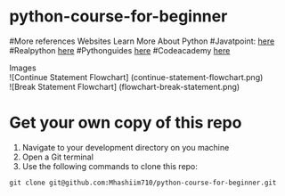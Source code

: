 # python-course-for-beginner

#More references Websites Learn More About Python
#Javatpoint:
<a href="https://www.javatpoint.com/python-tutorial" target="_blank">here</a>
#Realpython
<a href="https://realpython.com/" target="_blank">here</a>
#Pythonguides
<a href="https://pythonguides.com/" target="_blank">here</a>
#Codeacademy
<a href="https://www.codecademy.com/catalog/language/python" target="_blank">here</a>

Images
<br>
![Continue Statement Flowchart] (continue-statement-flowchart.png)
<br>
![Break Statement Flowchart] (flowchart-break-statement.png)


# Get your own copy of this repo
1. Navigate to your development directory on you machine
2. Open a Git terminal
3. Use the following commands to clone this repo:
```
git clone git@github.com:Mhashiim710/python-course-for-beginner.git
```
